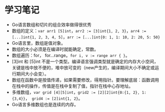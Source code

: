 # 学习笔记

* Go语言数组和切片的组合效率做得很优秀
* 数组的定义：` var arr1 [5]int `，` arr2 := [3]int{1, 2, 3} `，` arr4 := [...]int{1, 2, 3, 4, 5] `，` arr := [...]int{0: 1, 1: 10, 2: 20, 5: 50} `
* Go语言里，数组是值对象。
* 数组的大小必须是在编译时就能确定，常数。
* 数组遍历：for， for...range。` for i, v := range arr { } `。
* [3]int 和 [5]int 不是一个类型。编译语言强调类型就是确定的内存大小空间，关键是栈中放不便的，堆中放可变的（new产生的，编译期间大小不确定或运行期间大小会变）。
* 数组在函数中是按值传递，如果需要修改，得用指针。要理解底层：函数调用在栈中的操作，传值是在栈中复制了值，指针在栈中心存地址。
* 多维数组，` var grid [4][5]int `，` grid2 := [2][2]int{0:{1, 2}, 1:{3,4}} `，` grid4 := [2]int{1, 2}`。
* Go语言多维数组也是连续的内存。